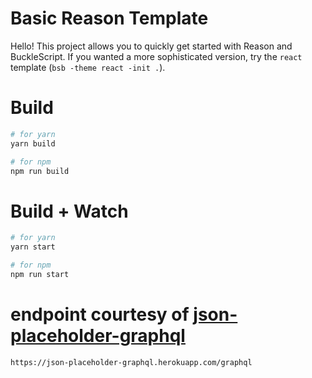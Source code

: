 # Basic Reason Template

Hello! This project allows you to quickly get started with Reason and BuckleScript. If you wanted a more sophisticated version, try the `react` template (`bsb -theme react -init .`).

# Build

```bash
# for yarn
yarn build

# for npm
npm run build
```

# Build + Watch

```bash
# for yarn
yarn start

# for npm
npm run start
```

# endpoint courtesy of [json-placeholder-graphql](https://github.com/Martin-Stankard/json-placeholder-graphql)

`https://json-placeholder-graphql.herokuapp.com/graphql`